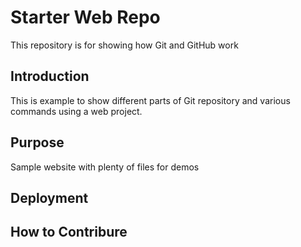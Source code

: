 # Starter Web Repo


This repository is for showing how Git and GitHub work


## Introduction

This is example to show different parts of Git repository and various commands using a web project.

## Purpose

Sample website with plenty of files for demos

## Deployment

## How to Contribure